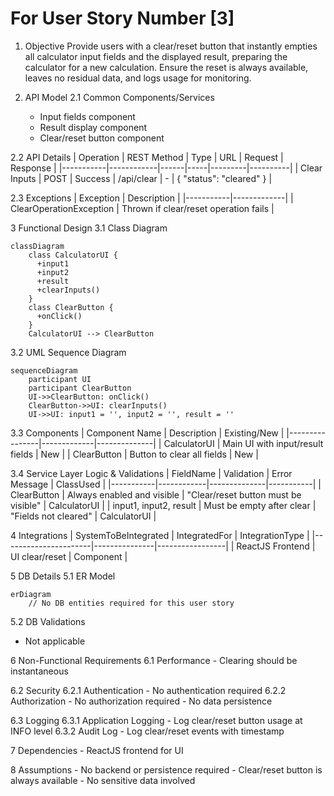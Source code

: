 # For User Story Number [3]

1. Objective
Provide users with a clear/reset button that instantly empties all calculator input fields and the displayed result, preparing the calculator for a new calculation. Ensure the reset is always available, leaves no residual data, and logs usage for monitoring.

2. API Model
  2.1 Common Components/Services
    - Input fields component
    - Result display component
    - Clear/reset button component

  2.2 API Details
| Operation | REST Method | Type | URL | Request | Response |
|-----------|------------|------|-----|---------|----------|
| Clear Inputs | POST | Success | /api/clear | - | { "status": "cleared" } |

  2.3 Exceptions
| Exception | Description |
|-----------|-------------|
| ClearOperationException | Thrown if clear/reset operation fails |

3 Functional Design
  3.1 Class Diagram
```mermaid
classDiagram
    class CalculatorUI {
      +input1
      +input2
      +result
      +clearInputs()
    }
    class ClearButton {
      +onClick()
    }
    CalculatorUI --> ClearButton
```

  3.2 UML Sequence Diagram
```mermaid
sequenceDiagram
    participant UI
    participant ClearButton
    UI->>ClearButton: onClick()
    ClearButton->>UI: clearInputs()
    UI->>UI: input1 = '', input2 = '', result = ''
```

  3.3 Components
| Component Name | Description | Existing/New |
|----------------|-------------|--------------|
| CalculatorUI | Main UI with input/result fields | New |
| ClearButton | Button to clear all fields | New |

  3.4 Service Layer Logic & Validations
| FieldName | Validation | Error Message | ClassUsed |
|-----------|------------|--------------|-----------|
| ClearButton | Always enabled and visible | "Clear/reset button must be visible" | CalculatorUI |
| input1, input2, result | Must be empty after clear | "Fields not cleared" | CalculatorUI |

4 Integrations
| SystemToBeIntegrated | IntegratedFor | IntegrationType |
|----------------------|---------------|-----------------|
| ReactJS Frontend | UI clear/reset | Component |

5 DB Details
  5.1 ER Model
```mermaid
erDiagram
    // No DB entities required for this user story
```
  5.2 DB Validations
- Not applicable

6 Non-Functional Requirements
  6.1 Performance
    - Clearing should be instantaneous

  6.2 Security
    6.2.1 Authentication
      - No authentication required
    6.2.2 Authorization
      - No authorization required
    - No data persistence

  6.3 Logging
    6.3.1 Application Logging
      - Log clear/reset button usage at INFO level
    6.3.2 Audit Log
      - Log clear/reset events with timestamp

7 Dependencies
    - ReactJS frontend for UI

8 Assumptions
    - No backend or persistence required
    - Clear/reset button is always available
    - No sensitive data involved
